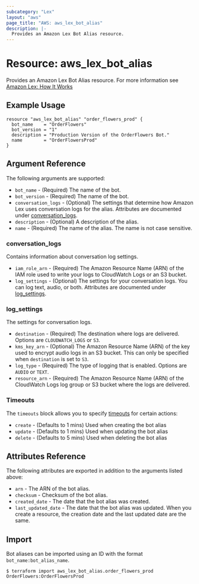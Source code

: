 ```yaml
---
subcategory: "Lex"
layout: "aws"
page_title: "AWS: aws_lex_bot_alias"
description: |-
  Provides an Amazon Lex Bot Alias resource.
---
```


# Resource: aws_lex_bot_alias

Provides an Amazon Lex Bot Alias resource. For more information see
[Amazon Lex: How It Works](https://docs.aws.amazon.com/lex/latest/dg/how-it-works.html)

## Example Usage

```hcl
resource "aws_lex_bot_alias" "order_flowers_prod" {
  bot_name    = "OrderFlowers"
  bot_version = "1"
  description = "Production Version of the OrderFlowers Bot."
  name        = "OrderFlowersProd"
}
```

## Argument Reference

The following arguments are supported:

* `bot_name` - (Required) The name of the bot.
* `bot_version` - (Required) The name of the bot.
* `conversation_logs` - (Optional) The settings that determine how Amazon Lex uses conversation logs for the alias. Attributes are documented under [conversation_logs](#conversation_logs).
* `description` - (Optional) A description of the alias.
* `name` - (Required) The name of the alias. The name is not case sensitive.

### conversation_logs

Contains information about conversation log settings.

* `iam_role_arn` - (Required) The Amazon Resource Name (ARN) of the IAM role used to write your logs to CloudWatch Logs or an S3 bucket.
* `log_settings` - (Optional) The settings for your conversation logs. You can log text, audio, or both. Attributes are documented under [log_settings](#log_settings).

### log_settings

The settings for conversation logs.

* `destination` - (Required) The destination where logs are delivered. Options are `CLOUDWATCH_LOGS` or `S3`.
* `kms_key_arn` - (Optional) The Amazon Resource Name (ARN) of the key used to encrypt audio logs in an S3 bucket. This can only be specified when `destination` is set to `S3`.
* `log_type` - (Required) The type of logging that is enabled. Options are `AUDIO` or `TEXT`.
* `resource_arn` - (Required) The Amazon Resource Name (ARN) of the CloudWatch Logs log group or S3 bucket where the logs are delivered.

### Timeouts

The `timeouts` block allows you to specify [timeouts](https://www.terraform.io/docs/configuration/resources.html#timeouts) for certain actions:

* `create` - (Defaults to 1 mins) Used when creating the bot alias
* `update` - (Defaults to 1 mins) Used when updating the bot alias
* `delete` - (Defaults to 5 mins) Used when deleting the bot alias

## Attributes Reference

The following attributes are exported in addition to the arguments listed above:

* `arn` - The ARN of the bot alias.
* `checksum` - Checksum of the bot alias.
* `created_date` - The date that the bot alias was created.
* `last_updated_date` - The date that the bot alias was updated. When you create a resource, the creation date and the last updated date are the same.

## Import

Bot aliases can be imported using an ID with the format `bot_name:bot_alias_name`.

```
$ terraform import aws_lex_bot_alias.order_flowers_prod OrderFlowers:OrderFlowersProd
```
